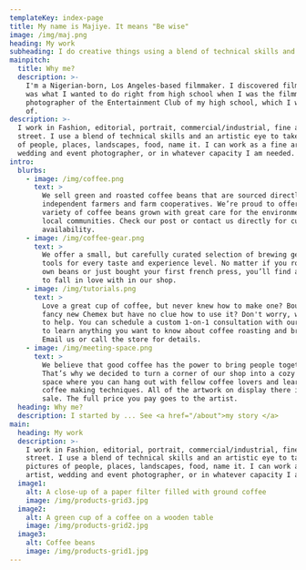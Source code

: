 ```yaml
---
templateKey: index-page
title: My name is Majiye. It means "Be wise"
image: /img/maj.png
heading: My work
subheading: I do creative things using a blend of technical skills and an artistic eye
mainpitch:
  title: Why me?
  description: >-
    I'm a Nigerian-born, Los Angeles-based filmmaker. I discovered filmmaking
    was what I wanted to do right from high school when I was the filmmaker and
    photographer of the Entertainment Club of my high school, which I was part
    of. 
description: >-
  I work in Fashion, editorial, portrait, commercial/industrial, fine arts and
  street. I use a blend of technical skills and an artistic eye to take pictures
  of people, places, landscapes, food, name it. I can work as a fine artist,
  wedding and event photographer, or in whatever capacity I am needed.
intro:
  blurbs:
    - image: /img/coffee.png
      text: >
        We sell green and roasted coffee beans that are sourced directly from
        independent farmers and farm cooperatives. We’re proud to offer a
        variety of coffee beans grown with great care for the environment and
        local communities. Check our post or contact us directly for current
        availability.
    - image: /img/coffee-gear.png
      text: >
        We offer a small, but carefully curated selection of brewing gear and
        tools for every taste and experience level. No matter if you roast your
        own beans or just bought your first french press, you’ll find a gadget
        to fall in love with in our shop.
    - image: /img/tutorials.png
      text: >
        Love a great cup of coffee, but never knew how to make one? Bought a
        fancy new Chemex but have no clue how to use it? Don't worry, we’re here
        to help. You can schedule a custom 1-on-1 consultation with our baristas
        to learn anything you want to know about coffee roasting and brewing.
        Email us or call the store for details.
    - image: /img/meeting-space.png
      text: >
        We believe that good coffee has the power to bring people together.
        That’s why we decided to turn a corner of our shop into a cozy meeting
        space where you can hang out with fellow coffee lovers and learn about
        coffee making techniques. All of the artwork on display there is for
        sale. The full price you pay goes to the artist.
  heading: Why me?
  description: I started by ... See <a href="/about">my story </a>
main:
  heading: My work
  description: >-
    I work in Fashion, editorial, portrait, commercial/industrial, fine arts and
    street. I use a blend of technical skills and an artistic eye to take
    pictures of people, places, landscapes, food, name it. I can work as a fine
    artist, wedding and event photographer, or in whatever capacity I am needed.
  image1:
    alt: A close-up of a paper filter filled with ground coffee
    image: /img/products-grid3.jpg
  image2:
    alt: A green cup of a coffee on a wooden table
    image: /img/products-grid2.jpg
  image3:
    alt: Coffee beans
    image: /img/products-grid1.jpg
---
```


